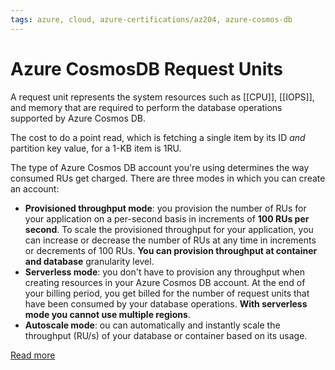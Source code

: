 ```yaml
---
tags: azure, cloud, azure-certifications/az204, azure-cosmos-db
---
```


# Azure CosmosDB Request Units

 A request unit represents the system resources such as [[CPU]], [[IOPS]], and memory that are required to perform the database operations supported by Azure Cosmos DB.

The cost to do a point read, which is fetching a single item by its ID *and* partition key value, for a 1-KB item is 1RU.

The type of Azure Cosmos DB account you're using determines the way consumed RUs get charged. There are three modes in which you can create an account:

- **Provisioned throughput mode**: you provision the number of RUs for your application on a per-second basis in increments of **100 RUs per second**. To scale the provisioned throughput for your application, you can increase or decrease the number of RUs at any time in increments or decrements of 100 RUs. **You can provision throughput at container and database** granularity level.
- **Serverless mode**: you don't have to provision any throughput when creating resources in your Azure Cosmos DB account. At the end of your billing period, you get billed for the number of request units that have been consumed by your database operations. **With serverless mode you cannot use multiple regions**.
- **Autoscale mode**: ou can automatically and instantly scale the throughput (RU/s) of your database or container based on its usage.

[Read more](https://learn.microsoft.com/en-gb/azure/cosmos-db/throughput-serverless)
